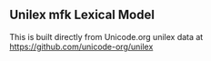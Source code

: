 Unilex mfk Lexical Model
----------------------

This is built directly from Unicode.org unilex data at
https://github.com/unicode-org/unilex
